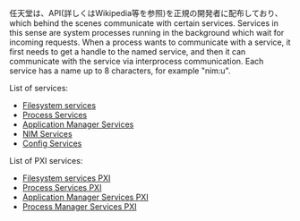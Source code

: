 任天堂は、API(詳しくはWikipedia等を参照)を正規の開発者に配布しており、which
behind the scenes communicate with certain services. Services in this
sense are system processes running in the background which wait for
incoming requests. When a process wants to communicate with a service,
it first needs to get a handle to the named service, and then it can
communicate with the service via interprocess communication. Each
service has a name up to 8 characters, for example "nim:u".

List of services:

- [Filesystem services‎](Filesystem_services‎ "wikilink")
- [Process Services‎](Process_Services‎ "wikilink")
- [Application Manager
  Services](Application_Manager_Services "wikilink")
- [NIM Services](NIM_Services "wikilink")
- [Config Services](Config_Services "wikilink")

List of PXI services:

- [Filesystem services PXI](Filesystem_services_PXI "wikilink")
- [Process Services PXI](Process_Services_PXI "wikilink")
- [Application Manager Services
  PXI](Application_Manager_Services_PXI "wikilink")
- [Process Manager Services
  PXI](Process_Manager_Services_PXI "wikilink")